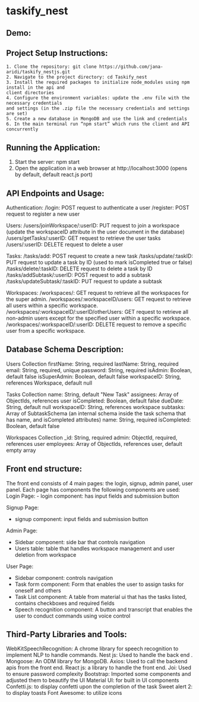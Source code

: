 # taskify_nest

Demo:
------

 
Project Setup Instructions:
---------------------------

    1. Clone the repository: git clone https://github.com/jana-aridi/taskify_nestjs.git
    2. Navigate to the project directory: cd Taskify_nest
    3. Install the required packages to initialize node_modules using npm install in the api and
    client directories
    4. Configure the environment variables: update the .env file with the necessary credentials
    and settings (in the .zip file the necessary credentials and settings are set)
    5. Create a new database in MongoDB and use the link and credentials
    6. In the main terminal run “npm start” which runs the client and API concurrently

    
Running the Application:
------------------------

1. Start the server: npm start
2. Open the application in a web browser at http://localhost:3000 (opens by default, default
react.js port)


API Endpoints and Usage:
------------------------

Authentication:
  /login: POST request to authenticate a user
  /register: POST request to register a new user
  
Users:
  /users/joinWorkspace/:userID: PUT request to join a workspace (update the workspaceID attribute in the user document in the database)
  /users/getTasks/:userID: GET request to retrieve the user tasks
  /users/:userID: DELETE request to delete a user 
  
Tasks:
  /tasks/add: POST request to create a new task
  /tasks/update/:taskID: PUT request to update a task by ID (used to mark isCompleted true or false)
  /tasks/delete/:taskID: DELETE request to delete a task by ID
  /tasks/addSubtask/:userID: POST request to add a subtask 
  /tasks/updateSubtask/:taskID: PUT request to update a subtask 
  
Workspaces:
  /workspaces/: GET request to retrieve all the workspaces for the super admin.
  /workspaces/:workspaceID/users: GET request to retrieve all users within a specific workspace.
  /workspaces/:workspaceID/:userID/otherUsers: GET request to retrieve all non-admin users except for the specified user within a specific workspace.
  /workspaces/:workspaceID/:userID: DELETE request to remove a specific user from a specific workspace.
  
Database Schema Description:
----------------------------

Users Collection
  firstName: String, required
  lastName: String, required
  email: String, required, unique
  password: String, required
  isAdmin: Boolean, default false
  isSuperAdmin: Boolean, default false
  workspaceID: String, references Workspace, default null
  
Tasks Collection
  name: String, default "New Task"
  assignees: Array of ObjectIds, references user
  isCompleted: Boolean, default false
  dueDate: String, default null
  workspaceID: String, references workspace
  subtasks: Array of SubtaskSchema (an internal schema inside the task schema that has name, and isCompleted attributes)
  name: String, required
  isCompleted: Boolean, default false

Workspaces Collection
  _id: String, required
  admin: ObjectId, required, references user
  employees: Array of ObjectIds, references user, default empty array


Front end structure:
---------------------
The front end consists of 4 main pages: the login, signup, admin panel, user panel.
Each page has components the following components are  used:  
 Login Page:
    - login component: has input fields and submission button

 Signup Page:
   - signup component: input fields and submission button

Admin Page:
  - Sidebar component: side bar that controls navigation
  - Users table: table that handles workspace management and user deletion from workspace

User Page:
  - Sidebar component: controls navigation
  - Task form component: Form that enables the user to assign tasks for oneself and others
  - Task List component: A table from material ui that has the tasks listed, contains checkboxes and required fields
  - Speech recognition component: A button and transcript that enables the user to conduct commands using voice control
    

Third-Party Libraries and Tools:
--------------------------------
WebKitSpeechRecognition: A chrome library for speech recognition to implement NLP to handle commands.
Nest js: Used to handle the back end .
Mongoose: An ODM library for MongoDB.
Axios: Used to call the backend apis from the front end.
React js: a library to handle  the front end.
Joi: Used to ensure password complexity
Bootstrap: Imported some components and adjusted them to beautify the UI
Material UI: for built in UI components
Confetti.js: to display confetti upon the completion of the task
Sweet alert 2: to display toasts
Font Awesome: to utilize icons
